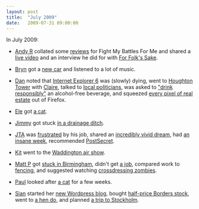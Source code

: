 ```yaml
---
layout: post
title:  "July 2009"
date:   2009-07-31 09:00:00
---
```


In July 2009:

* [Andy R][andy-r] collated some [reviews](http://paganwandererlu.wordpress.com/2009/07/07/reviews-roundup/) for Fight My Battles For Me and shared a [live video](http://paganwandererlu.wordpress.com/2009/07/12/live-video-from-shunt/) and an interview he did for with [For Folk's Sake](http://paganwandererlu.wordpress.com/2009/07/26/interview-with-for-folks-sake/).

* [Bryn][bryn] got a [new car](http://randomlyevil.org.uk/2009/07/15/pump-peth-five-things/) and listened to a lot of music.

* [Dan][dan] noted that [Internet Explorer 6](http://www.scatmania.org/2009/07/03/internet-explorer-8-more-popular-than-6/) was (slowly) dying, went to [Houghton Tower](http://www.scatmania.org/2009/07/06/hoghton-tower/) with [Claire][claire], talked to [local politicians](http://www.scatmania.org/2009/07/08/democracy-at-work/), was asked to ["drink responsibly"](http://www.scatmania.org/2009/07/10/please-drink-this-alcohol-free-beer-responsibly/) an alcohol-free beverage, and squeezed [every pixel of real estate](http://www.scatmania.org/2009/07/29/my-firefox-window/) out of Firefox.

* [Ele][ele] got [a cat](http://ele-is-crazy.livejournal.com/7716.html).

* [Jimmy][jimmy] got stuck [in a drainage ditch](http://vikingjim.livejournal.com/35665.html).

* [JTA][jta] was [frustrated](http://blog.electricquaker.co.uk/2009/07/02/sisyphean-spreadsheets-and-eterminable-labours/) by his job, shared an [incredibly vivid dream](http://blog.electricquaker.co.uk/2009/07/03/end-of-another-coffee-break/), had [an insane week](http://blog.electricquaker.co.uk/2009/07/17/yeah-i-know-i-know-im-getting-worse/), recommended [PostSecret](http://blog.electricquaker.co.uk/2009/07/24/misc/).

* [Kit][kit] went to the [Waddington air show](http://reaperkit.wordpress.com/2009/07/06/waddington-2009/).

* [Matt P][matt-p] got [stuck in Birmingham](http://myzelik.livejournal.com/47006.html), didn't get [a job](http://myzelik.livejournal.com/47304.html), compared work to [fencing](http://myzelik.livejournal.com/47863.html), and suggested watching [crossdressing zombies](http://myzelik.livejournal.com/47455.html).

* [Paul][paul] looked after [a cat](http://blog.pacifist.co.uk/2009/07/25/cat-driving-curry/) for a few weeks.

* [Sian][sian] started her [new Wordpress blog](http://elgingerbread.wordpress.com/2009/07/22/croeso/), bought [half-price Borders stock](http://elgingerbread.wordpress.com/2009/07/23/things-i-love-thursday/), went to [a hen do](http://elgingerbread.wordpress.com/2009/07/27/js-hen-do/), and planned [a trip to Stockholm](http://elgingerbread.wordpress.com/2009/07/28/escape/).


[adam-g]:  http://strokeyadam.livejournal.com/
[adam-w]:  http://www.ad-space.org.uk/
[andy-k]:  http://theguidemark3.livejournal.com/
[andy-r]:  http://selfdoubtgun.wordpress.com/
[beth]:    http://littlegreenbeth.livejournal.com/
[bryn]:    http://randomlyevil.org.uk/
[claire]:  http://nowebsite.co.uk/blog/
[dan]:     http://www.scatmania.org/
[ele]:     http://ele-is-crazy.livejournal.com/
[fiona]:   http://fionafish.wordpress.com/
[hayley]:  http://leelee1983.livejournal.com/
[jen]:     http://scleip.livejournal.com/
[jimmy]:   http://vikingjim.livejournal.com/
[jta]:     http://blog.electricquaker.co.uk/
[kit]:     http://reaperkit.wordpress.com/
[liz]:     http://norasdollhouse.livejournal.com/
[malbo21]: http://malbo21.wordpress.com/
[matt-p]:  http://myzelik.livejournal.com/
[matt-r]:  http://matt-inthe-hat.livejournal.com/
[paul]:    http://blog.pacifist.co.uk/
[penny]:   http://thepennyfaerie.livejournal.com/
[pete]:    http://loonybin345.livejournal.com/
[rory]:    http://razinaber.livejournal.com/
[ruth]:    http://fleeblewidget.co.uk/
[sarah]:   http://starlight-sarah.livejournal.com/
[sian]:    http://elgingerbread.wordpress.com/
